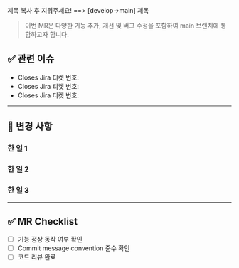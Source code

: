 제목 복사 후 지워주세요! ==> [develop->main] 제목

> 이번 MR은 다양한 기능 추가, 개선 및 버그 수정을 포함하여 main 브랜치에 통합하고자 합니다.

## ✅ 관련 이슈

- Closes Jira 티켓 번호:
- Closes Jira 티켓 번호:
- Closes Jira 티켓 번호:

---

## 🚀 변경 사항

### 한 일 1

### 한 일 2

### 한 일 3

---

## ✅ MR Checklist

- [ ] 기능 정상 동작 여부 확인
- [ ] Commit message convention 준수 확인
- [ ] 코드 리뷰 완료
